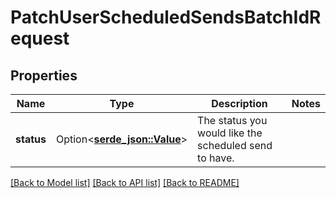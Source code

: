 # PatchUserScheduledSendsBatchIdRequest

## Properties

Name | Type | Description | Notes
------------ | ------------- | ------------- | -------------
**status** | Option<[**serde_json::Value**](serde_json::Value.md)> | The status you would like the scheduled send to have. | 

[[Back to Model list]](../README.md#documentation-for-models) [[Back to API list]](../README.md#documentation-for-api-endpoints) [[Back to README]](../README.md)


